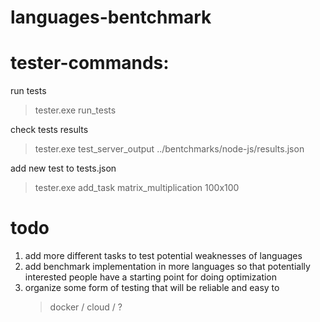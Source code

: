 # languages-bentchmark

# tester-commands:
run tests 
> tester.exe run_tests

check tests results
> tester.exe test_server_output ../bentchmarks/node-js/results.json

add new test to tests.json
> tester.exe add_task matrix_multiplication 100x100

# todo
1. add more different tasks to test potential weaknesses of languages
2. add benchmark implementation in more languages so that potentially interested people have a starting point for doing optimization
3. organize some form of testing that will be reliable and easy to 
    > docker / cloud / ?